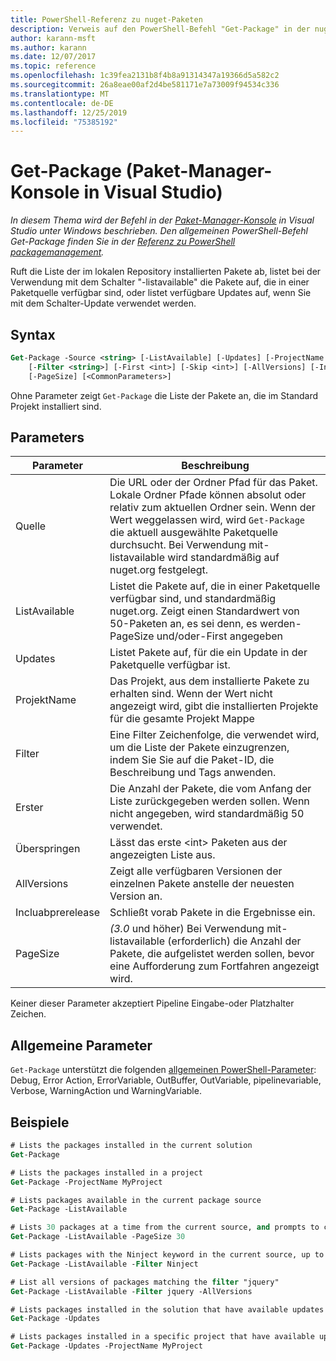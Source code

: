 ```yaml
---
title: PowerShell-Referenz zu nuget-Paketen
description: Verweis auf den PowerShell-Befehl "Get-Package" in der nuget-Paket-Manager-Konsole in Visual Studio.
author: karann-msft
ms.author: karann
ms.date: 12/07/2017
ms.topic: reference
ms.openlocfilehash: 1c39fea2131b8f4b8a91314347a19366d5a582c2
ms.sourcegitcommit: 26a8eae00af2d4be581171e7a73009f94534c336
ms.translationtype: MT
ms.contentlocale: de-DE
ms.lasthandoff: 12/25/2019
ms.locfileid: "75385192"
---
```

# <a name="get-package-package-manager-console-in-visual-studio"></a>Get-Package (Paket-Manager-Konsole in Visual Studio)

*In diesem Thema wird der Befehl in der [Paket-Manager-Konsole](../../consume-packages/install-use-packages-powershell.md) in Visual Studio unter Windows beschrieben. Den allgemeinen PowerShell-Befehl Get-Package finden Sie in der [Referenz zu PowerShell packagemanagement](/powershell/module/packagemanagement/?view=powershell-6).*

Ruft die Liste der im lokalen Repository installierten Pakete ab, listet bei der Verwendung mit dem Schalter "-listavailable" die Pakete auf, die in einer Paketquelle verfügbar sind, oder listet verfügbare Updates auf, wenn Sie mit dem Schalter-Update verwendet werden.

## <a name="syntax"></a>Syntax

```ps
Get-Package -Source <string> [-ListAvailable] [-Updates] [-ProjectName <string>]
    [-Filter <string>] [-First <int>] [-Skip <int>] [-AllVersions] [-IncludePrerelease]
    [-PageSize] [<CommonParameters>]
```

Ohne Parameter zeigt `Get-Package` die Liste der Pakete an, die im Standard Projekt installiert sind.

## <a name="parameters"></a>Parameters

| Parameter | Beschreibung |
| --- | --- |
| Quelle | Die URL oder der Ordner Pfad für das Paket. Lokale Ordner Pfade können absolut oder relativ zum aktuellen Ordner sein. Wenn der Wert weggelassen wird, wird `Get-Package` die aktuell ausgewählte Paketquelle durchsucht. Bei Verwendung mit-listavailable wird standardmäßig auf nuget.org festgelegt. |
| ListAvailable | Listet die Pakete auf, die in einer Paketquelle verfügbar sind, und standardmäßig nuget.org. Zeigt einen Standardwert von 50-Paketen an, es sei denn, es werden-PageSize und/oder-First angegeben |
| Updates | Listet Pakete auf, für die ein Update in der Paketquelle verfügbar ist. |
| ProjektName | Das Projekt, aus dem installierte Pakete zu erhalten sind. Wenn der Wert nicht angezeigt wird, gibt die installierten Projekte für die gesamte Projekt Mappe |
| Filter | Eine Filter Zeichenfolge, die verwendet wird, um die Liste der Pakete einzugrenzen, indem Sie Sie auf die Paket-ID, die Beschreibung und Tags anwenden. |
| Erster | Die Anzahl der Pakete, die vom Anfang der Liste zurückgegeben werden sollen. Wenn nicht angegeben, wird standardmäßig 50 verwendet. |
| Überspringen | Lässt das erste &lt;int&gt; Paketen aus der angezeigten Liste aus.  |
| AllVersions | Zeigt alle verfügbaren Versionen der einzelnen Pakete anstelle der neuesten Version an. |
| Incluabprerelease | Schließt vorab Pakete in die Ergebnisse ein. |
| PageSize | *(3.0* und höher) Bei Verwendung mit-listavailable (erforderlich) die Anzahl der Pakete, die aufgelistet werden sollen, bevor eine Aufforderung zum Fortfahren angezeigt wird. |

Keiner dieser Parameter akzeptiert Pipeline Eingabe-oder Platzhalter Zeichen.

## <a name="common-parameters"></a>Allgemeine Parameter

`Get-Package` unterstützt die folgenden [allgemeinen PowerShell-Parameter](https://go.microsoft.com/fwlink/?LinkID=113216): Debug, Error Action, ErrorVariable, OutBuffer, OutVariable, pipelinevariable, Verbose, WarningAction und WarningVariable.

## <a name="examples"></a>Beispiele

```ps
# Lists the packages installed in the current solution
Get-Package

# Lists the packages installed in a project
Get-Package -ProjectName MyProject

# Lists packages available in the current package source
Get-Package -ListAvailable

# Lists 30 packages at a time from the current source, and prompts to continue if more are available
Get-Package -ListAvailable -PageSize 30

# Lists packages with the Ninject keyword in the current source, up to 50
Get-Package -ListAvailable -Filter Ninject

# List all versions of packages matching the filter "jquery"
Get-Package -ListAvailable -Filter jquery -AllVersions

# Lists packages installed in the solution that have available updates
Get-Package -Updates

# Lists packages installed in a specific project that have available updates
Get-Package -Updates -ProjectName MyProject
```
